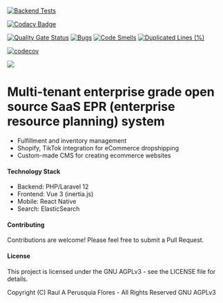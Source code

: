 
[![Backend Tests](https://github.com/inikoo/aiku/actions/workflows/testing.yml/badge.svg?branch=main)](https://github.com/inikoo/aiku/actions/workflows/testing.yml)

[![Codacy Badge](https://app.codacy.com/project/badge/Grade/0b5334200ff14749b5fce8288e545abb)](https://app.codacy.com/gh/Inikoo-Ltd/aiku/dashboard?utm_source=gh&utm_medium=referral&utm_content=&utm_campaign=Badge_grade)

[![Quality Gate Status](https://sonarcloud.io/api/project_badges/measure?project=Inikoo-Ltd_aiku&metric=alert_status)](https://sonarcloud.io/summary/new_code?id=Inikoo-Ltd_aiku)
[![Bugs](https://sonarcloud.io/api/project_badges/measure?project=Inikoo-Ltd_aiku&metric=bugs)](https://sonarcloud.io/summary/new_code?id=Inikoo-Ltd_aiku)
[![Code Smells](https://sonarcloud.io/api/project_badges/measure?project=Inikoo-Ltd_aiku&metric=code_smells)](https://sonarcloud.io/summary/new_code?id=Inikoo-Ltd_aiku)
[![Duplicated Lines (%)](https://sonarcloud.io/api/project_badges/measure?project=Inikoo-Ltd_aiku&metric=duplicated_lines_density)](https://sonarcloud.io/summary/new_code?id=Inikoo-Ltd_aiku)


[![codecov](https://codecov.io/gh/Inikoo-Ltd/aiku/branch/main/graph/badge.svg?token=12HMR5XCOW)](https://codecov.io/gh/Inikoo-Ltd/aiku)

![](https://codecov.io/gh/Inikoo-Ltd/aiku/graphs/tree.svg?token=12HMR5XCOW)

# Multi-tenant enterprise grade open source SaaS EPR (enterprise resource planning) system

- Fulfillment and inventory management
- Shopify, TikTok integration for eCommerce dropshipping
- Custom-made CMS for creating ecommerce websites

#### Technology Stack

- Backend: PHP/Laravel 12
- Frontend: Vue 3 (inertia.js)
- Mobile: React Native
- Search: ElasticSearch

#### Contributing

Contributions are welcome! Please feel free to submit a Pull Request.


#### License
This project is licensed under the GNU AGPLv3 - see the LICENSE file for details.



Copyright (C) Raul A Perusquia Flores - All Rights Reserved GNU AGPLv3
